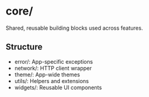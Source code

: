# core/

Shared, reusable building blocks used across features.

## Structure
- error/: App-specific exceptions
- network/: HTTP client wrapper
- theme/: App-wide themes
- utils/: Helpers and extensions
- widgets/: Reusable UI components
